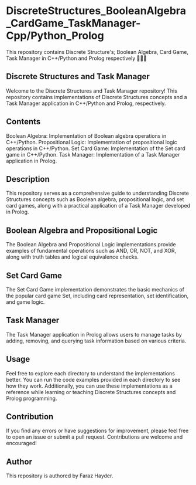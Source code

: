 # DiscreteStructures_BooleanAlgebra_CardGame_TaskManager-Cpp/Python_Prolog
This repository contains Discrete Structure's; Boolean Algebra,  Card Game, Task Manager in C++/Python and Prolog respectively 🧑🏻‍💻 

## Discrete Structures and Task Manager
Welcome to the Discrete Structures and Task Manager repository! This repository contains implementations of Discrete Structures concepts and a Task Manager application in C++/Python and Prolog, respectively.

## Contents
Boolean Algebra: Implementation of Boolean algebra operations in C++/Python.
Propositional Logic: Implementation of propositional logic operations in C++/Python.
Set Card Game: Implementation of the Set card game in C++/Python.
Task Manager: Implementation of a Task Manager application in Prolog.

## Description
This repository serves as a comprehensive guide to understanding Discrete Structures concepts such as Boolean algebra, propositional logic, and set card games, along with a practical application of a Task Manager developed in Prolog.

## Boolean Algebra and Propositional Logic
The Boolean Algebra and Propositional Logic implementations provide examples of fundamental operations such as AND, OR, NOT, and XOR, along with truth tables and logical equivalence checks.

## Set Card Game
The Set Card Game implementation demonstrates the basic mechanics of the popular card game Set, including card representation, set identification, and game logic.

## Task Manager
The Task Manager application in Prolog allows users to manage tasks by adding, removing, and querying task information based on various criteria.

## Usage
Feel free to explore each directory to understand the implementations better. You can run the code examples provided in each directory to see how they work. Additionally, you can use these implementations as a reference while learning or teaching Discrete Structures concepts and Prolog programming.

## Contribution
If you find any errors or have suggestions for improvement, please feel free to open an issue or submit a pull request. Contributions are welcome and encouraged!

## Author
This repository is authored by Faraz Hayder.

